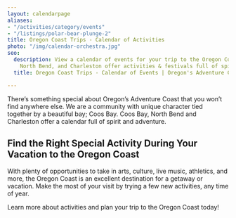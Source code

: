 ```yaml
---
layout: calendarpage
aliases:
- "/activities/category/events"
- "/listings/polar-bear-plunge-2"
title: Oregon Coast Trips - Calendar of Activities
photo: "/img/calendar-orchestra.jpg"
seo:
  description: View a calendar of events for your trip to the Oregon Coast! Coos Bay,
    North Bend, and Charleston offer activities & festivals full of spirit and adventure.
  title: Oregon Coast Trips - Calendar of Events | Oregon's Adventure Coast

---
```

There’s something special about Oregon’s Adventure Coast that you won’t find anywhere else. We are a community with unique character tied together by a beautiful bay; Coos Bay. Coos Bay, North Bend and Charleston offer a calendar full of spirit and adventure.

## Find the Right Special Activity During Your Vacation to the Oregon Coast

With plenty of opportunities to take in arts, culture, live music, athletics, and more, the Oregon Coast is an excellent destination for a getaway or vacation. Make the most of your visit by trying a few new activities, any time of year.

Learn more about activities and plan your trip to the Oregon Coast today!